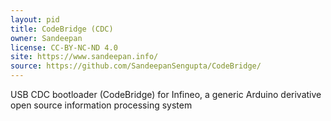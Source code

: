 ```yaml
---
layout: pid
title: CodeBridge (CDC)
owner: Sandeepan
license: CC-BY-NC-ND 4.0
site: https://www.sandeepan.info/
source: https://github.com/SandeepanSengupta/CodeBridge/
---
```

USB CDC bootloader (CodeBridge) for Infineo, a generic Arduino derivative open source information processing system

